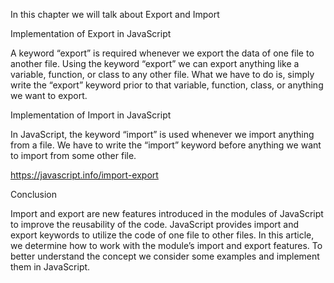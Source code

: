 In this chapter we will talk about Export and Import

Implementation of Export in JavaScript

A keyword “export” is required whenever we export the data of one file to another file. Using the keyword “export” we can export anything like a variable, function, or class to any other file. What we have to do is, simply write the “export” keyword prior to that variable, function, class, or anything we want to export.

Implementation of Import in JavaScript

In JavaScript, the keyword “import” is used whenever we import anything from a file. We have to write the “import” keyword before anything we want to import from some other file.

https://javascript.info/import-export

Conclusion

Import and export are new features introduced in the modules of JavaScript to improve the reusability of the code. JavaScript provides import and export keywords to utilize the code of one file to other files. In this article, we determine how to work with the module’s import and export features. To better understand the concept we consider some examples and implement them in JavaScript.
